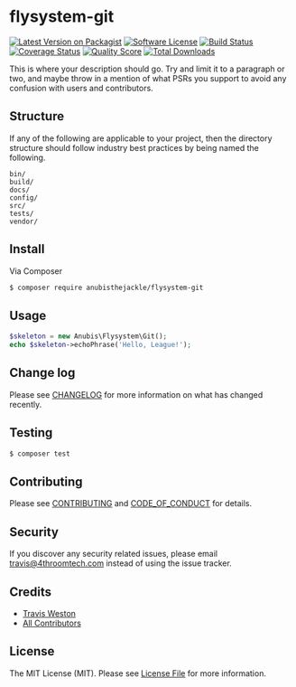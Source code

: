 # flysystem-git

[![Latest Version on Packagist][ico-version]][link-packagist]
[![Software License][ico-license]](LICENSE.md)
[![Build Status][ico-travis]][link-travis]
[![Coverage Status][ico-scrutinizer]][link-scrutinizer]
[![Quality Score][ico-code-quality]][link-code-quality]
[![Total Downloads][ico-downloads]][link-downloads]

This is where your description should go. Try and limit it to a paragraph or two, and maybe throw in a mention of what
PSRs you support to avoid any confusion with users and contributors.

## Structure

If any of the following are applicable to your project, then the directory structure should follow industry best practices by being named the following.

```
bin/        
build/
docs/
config/
src/
tests/
vendor/
```


## Install

Via Composer

``` bash
$ composer require anubisthejackle/flysystem-git
```

## Usage

``` php
$skeleton = new Anubis\Flysystem\Git();
echo $skeleton->echoPhrase('Hello, League!');
```

## Change log

Please see [CHANGELOG](CHANGELOG.md) for more information on what has changed recently.

## Testing

``` bash
$ composer test
```

## Contributing

Please see [CONTRIBUTING](CONTRIBUTING.md) and [CODE_OF_CONDUCT](CODE_OF_CONDUCT.md) for details.

## Security

If you discover any security related issues, please email travis@4throomtech.com instead of using the issue tracker.

## Credits

- [Travis Weston][link-author]
- [All Contributors][link-contributors]

## License

The MIT License (MIT). Please see [License File](LICENSE.md) for more information.

[ico-version]: https://img.shields.io/packagist/v/anubisthejackle/flysystem-git.svg?style=flat-square
[ico-license]: https://img.shields.io/badge/license-MIT-brightgreen.svg?style=flat-square
[ico-travis]: https://img.shields.io/travis/anubisthejackle/flysystem-git/master.svg?style=flat-square
[ico-scrutinizer]: https://img.shields.io/scrutinizer/coverage/g/anubisthejackle/flysystem-git.svg?style=flat-square
[ico-code-quality]: https://img.shields.io/scrutinizer/g/anubisthejackle/flysystem-git.svg?style=flat-square
[ico-downloads]: https://img.shields.io/packagist/dt/anubisthejackle/flysystem-git.svg?style=flat-square

[link-packagist]: https://packagist.org/packages/anubisthejackle/flysystem-git
[link-travis]: https://travis-ci.org/anubisthejackle/flysystem-git
[link-scrutinizer]: https://scrutinizer-ci.com/g/anubisthejackle/flysystem-git/code-structure
[link-code-quality]: https://scrutinizer-ci.com/g/anubisthejackle/flysystem-git
[link-downloads]: https://packagist.org/packages/anubisthejackle/flysystem-git
[link-author]: https://github.com/anubisthejackle
[link-contributors]: ../../contributors
